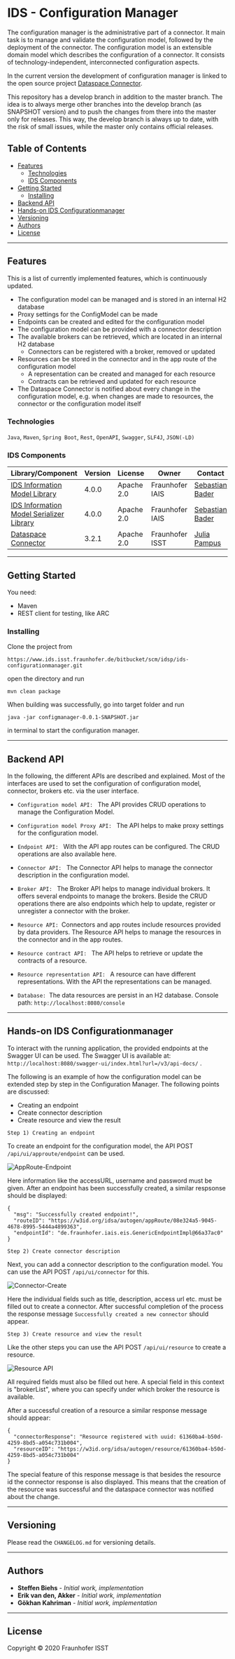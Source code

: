 # IDS - Configuration Manager

The configuration manager is the administrative part of a connector.
It main task is to manage and validate the configuration model,
followed by the deployment of the connector.
The configuration model is an extensible domain model which describes the configuration
of a connector. It consists of technology-independent, interconnected configuration aspects.

In the current version the development of configuration manager is linked to the open source project
[Dataspace Connector](https://github.com/FraunhoferISST/DataspaceConnector).

This repository has a develop branch in addition to the master branch.
The idea is to always merge other branches into the develop branch (as SNAPSHOT version) and to push 
the changes from there into the master only for releases. 
This way, the develop branch is always up to date, with the risk of small issues, 
while the master only contains official releases.

## Table of Contents

<!-- TOC -->
- [Features](#features)
    - [Technologies](#technologies)
    - [IDS Components](#ids-components)
- [Getting Started](#getting-started)
    - [Installing](#installing)
- [Backend API](#backend-api) 
- [Hands-on IDS Configurationmanager](#hands-on-ids-configurationmanager)
- [Versioning](#versioning)
- [Authors](#authors)
- [License](#license)
<!-- TOC -->

---

<a name="features"></a>
## Features

This is a list of currently implemented features, which is continuously updated.

* The configuration model can be managed and is stored in an internal H2 database
* Proxy settings for the ConfigModel can be made
* Endpoints can be created and edited for the configuration model
* The configuration model can be provided with a connector description
* The available brokers can be retrieved, which are located in an internal H2 database
    * Connectors can be registered with a broker, removed or updated
* Resources can be stored in the connector and in the app route of the configuration model
    * A representation can be created and managed for each resource
    * Contracts can be retrieved and updated for each resource
* The Dataspace Connector is notified about every change in the configuration model,
 e.g. when changes are made to resources, the connector or the configuration model itself  


<a name="technologies"></a>
### Technologies
`Java`, `Maven`, `Spring Boot`, `Rest`, `OpenAPI`, `Swagger`, `SLF4J`, `JSON(-LD)`

<a name="IDS Components"></a>
### IDS Components

| Library/Component | Version | License | Owner | Contact |
| ------ | ------ | ------ | ------ | ------ |
| [IDS Information Model Library](https://maven.iais.fraunhofer.de/artifactory/eis-ids-public/de/fraunhofer/iais/eis/ids/infomodel/) | 4.0.0 | Apache 2.0 | Fraunhofer IAIS | [Sebastian Bader](mailto:sebastian.bader@iais.fraunhofer.de) |
| [IDS Information Model Serializer Library](https://maven.iais.fraunhofer.de/artifactory/eis-ids-public/de/fraunhofer/iais/eis/ids/infomodel-serializer/) | 4.0.0 | Apache 2.0 | Fraunhofer IAIS | [Sebastian Bader](mailto:sebastian.bader@iais.fraunhofer.de) |
| [Dataspace Connector](https://github.com/FraunhoferISST/DataspaceConnector) | 3.2.1 | Apache 2.0 | Fraunhofer ISST | [Julia Pampus](mailto:julia.pampus@isst.fraunhofer.de) |
---
<a name="getting-started"></a>
## Getting Started

You need:
* Maven
* REST client for testing, like ARC

<a name="installing"></a>
### Installing

Clone the project from
```
https://www.ids.isst.fraunhofer.de/bitbucket/scm/idsp/ids-configurationmanager.git
```
open the directory and run 
```
mvn clean package
```
When building was successfully, go into target folder and run
```
java -jar configmanager-0.0.1-SNAPSHOT.jar
```
in terminal to start the configuration manager.

---
<a name="backend-api"></a>
## Backend API

In the following, the different APIs are described and explained. Most of the interfaces are used to set the
configuration of configuration model, connector, brokers etc. via the user interface.

*  `Configuration model API: ` The API provides CRUD operations to manage the Configuration Model.
*  `Configuration model Proxy API: ` The API helps to make proxy settings for the configuration model.
*  `Endpoint API: ` With the API app routes can be configured.
                    The CRUD operations are also available here. 
*  `Connector API: ` The Connector API helps to manage the connector description
                     in the configuration model.
*  `Broker API: ` The Broker API helps to manage individual brokers. It offers several endpoints
                  to manage the brokers. Beside the CRUD operations there are also endpoints
                  which help to update, register or unregister a connector with the broker.
*  `Resource API: `Connectors and app routes include resources provided by data providers.
                   The Resource API helps to manage the resources in the connector and in the app routes.
*  `Resource contract API: ` The API helps to retrieve or update the contracts of a resource.
*  `Resource representation API: ` A resource can have different representations.
                                   With the API the representations can be managed.

* `Database: `The data resources are persist in an H2 database.
              Console path: `http://localhost:8080/console`
---
<a name="hands-on-ids-configurationmanager"></a>
## Hands-on IDS Configurationmanager

To interact with the running application, the provided endpoints at the Swagger UI can be used.
The Swagger UI is available at: `http://localhost:8080/swagger-ui/index.html?url=/v3/api-docs/` .

The following is an example of how the configuration model can be extended step by step in the Configuration Manager.
The following points are discussed:

* Creating an endpoint
* Create connector description
* Create resource and view the result

`Step 1) Creating an endpoint`

To create an endpoint for the configuration model, the API POST `/api/ui/approute/endpoint` can be used.

![AppRoute-Endpoint](images/approute-endpoint-api.PNG)

Here information like the accessURL, username and password must be given.
After an endpoint has been successfully created, a similar respsonse should be displayed:
```
{
  "msg": "Successfully created endpoint!",
  "routeID": "https://w3id.org/idsa/autogen/appRoute/08e324a5-9045-4678-8995-5444a4899363",
  "endpointId": "de.fraunhofer.iais.eis.GenericEndpointImpl@66a37ac0"
}
```

`Step 2) Create connector description`

Next, you can add a connector description to the configuration model.
You can use the API POST `/api/ui/connector` for this.

![Connector-Create](images/connector-api.PNG)

Here the individual fields such as title, description, access url etc. must be filled out to create a connector.
After successful completion of the process the response message `Successfully created a new connector` should appear.

`Step 3) Create resource and view the result` 

Like the other steps you can use the API POST `/api/ui/resource` to create a resource.

![Resource API](images/resource-api.PNG)

All required fields must also be filled out here. A special field in this context is "brokerList",
where you can specify under which broker the resource is available.

After a successful creation of a resource a similar response message should appear:
```
{
  "connectorResponse": "Resource registered with uuid: 61360ba4-b50d-4259-8bd5-a054c731b004",
  "resourceID": "https://w3id.org/idsa/autogen/resource/61360ba4-b50d-4259-8bd5-a054c731b004"
}
```
The special feature of this response message is that besides the resource id the connector response is also displayed.
This means that the creation of the resource was successful and the dataspace connector was notified about the change.

---

<a name="versioning"></a>
## Versioning

Please read the `CHANGELOG.md` for versioning details.

---

<a name="authors"></a>
## Authors
* **Steffen Biehs**  - *Initial work, implementation*
* **Erik van den, Akker** - *Initial work, implementation* 
* **Gökhan Kahriman** - *Initial work, implementation*

---

<a name="license"></a>
## License
Copyright © 2020 Fraunhofer ISST
